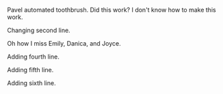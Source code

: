 Pavel automated toothbrush. Did this work? I don't know how to make this work.

Changing second line.

Oh how I miss Emily, Danica, and Joyce.

Adding fourth line.

Adding fifth line.

Adding sixth line.
